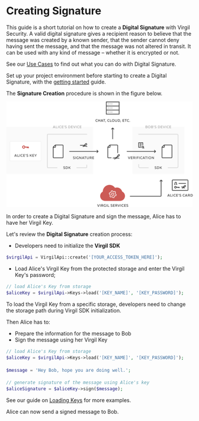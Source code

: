 # Creating Signature

This guide is a short tutorial on how to create a **Digital Signature** with Virgil Security. A valid digital signature gives a recipient reason to believe that the message was created by a known sender, that the sender cannot deny having sent the message, and that the message was not altered in transit. It can be used with any kind of message – whether it is encrypted or not.

See our [Use Cases](/docs/get-started) to find out what you can do with Digital Signature.

Set up your project environment before starting to create a Digital Signature, with the [getting started](/docs/guides/configuration/client-configuration.md) guide.

The **Signature Creation** procedure is shown in the figure below.

![Virgil Signature Intro](/docs/img/Signature_introduction.png "Create Signature")

In order to create a Digital Signature and sign the message, Alice has to have her Virgil Key.


Let's review the **Digital Signature** creation process:

- Developers need to initialize the **Virgil SDK**

```php
$virgilApi = VirgilApi::create('[YOUR_ACCESS_TOKEN_HERE]');
```

- Load Alice's Virgil Key from the protected storage and enter the Virgil Key's password;

```php
// load Alice's Key from storage
$aliceKey = $virgilApi->Keys->load('[KEY_NAME]', '[KEY_PASSWORD]');
```

To load the Virgil Key  from a specific storage, developers need to change the storage path during Virgil SDK initialization.

Then Alice has to:
- Prepare the information for the message to Bob
- Sign the message using her Virgil Key

```php
// load Alice's Key from storage
$aliceKey = $virgilApi->Keys->load('[KEY_NAME]', '[KEY_PASSWORD]');

$message = 'Hey Bob, hope you are doing well.';

// generate signature of the message using Alice's key
$aliceSignature = $aliceKey->sign($message);
```

See our guide on [Loading Keys](/docs/guides/virgil-key/loading-key.md) for more examples.

Alice can now send a signed message to Bob.
